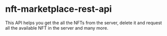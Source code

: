 # nft-marketplace-rest-api
This API helps you get the all the NFTs from the server, delete it and request all the available NFT in the server and many more.
